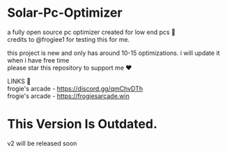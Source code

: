# Solar-Pc-Optimizer
a fully open source pc optimizer created for low end pcs 🚀                                                  
credits to @frogiee1 for testing this for me.                                         

this project is new and only has around 10-15 optimizations. i will update it when i have free time                      
please star this repository to support me ❤️

LINKS 🔗                                 
frogie's arcade - https://discord.gg/qmChvDTh                          
frogie's arcade - https://frogiesarcade.win

# This Version Is Outdated.
v2 will be released soon



